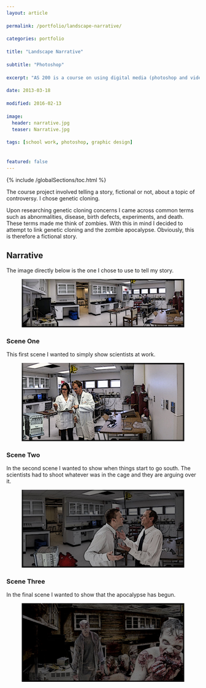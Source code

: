 ```yaml
---
layout: article

permalink: /portfolio/landscape-narrative/

categories: portfolio

title: "Landscape Narrative"

subtitle: "Photoshop"

excerpt: "AS 200 is a course on using digital media (photoshop and video). This post is one of my projects."

date: 2013-03-18

modified: 2016-02-13

image: 
  header: narrative.jpg
  teaser: Narrative.jpg
  
tags: [school work, photoshop, graphic design]


featured: false
---
```


{% include /globalSections/toc.html %}

The course project involved telling a story, fictional or not, about a topic of controversy. I chose genetic cloning.

Upon researching genetic cloning concerns I came across common terms such as abnormalities, disease, birth defects, experiments, and death. These terms made me think of zombies. With this in mind I decided to attempt to link genetic cloning and the zombie apocalypse. Obviously, this is therefore a fictional story.

## Narrative
The image directly below is the one I chose to use to tell my story.

<figure class="full">
	<a href="/images/post-landscape-narrative/Narrative Image One.jpg" title="Narrative Image One"><img src="/images/post-landscape-narrative/Narrative Image One.jpg" alt="Narrative Image One" /></a>
</figure>

### Scene One
This first scene I wanted to simply show scientists at work. 

<figure class="full">
	<a href="/images/post-landscape-narrative/Narrative Image Two.jpg" title="Narrative Image Two"><img src="/images/post-landscape-narrative/Narrative Image Two.jpg" alt="Narrative Image Two" /></a>
</figure>

### Scene Two
In the second scene I wanted to show when things start to go south. The scientists had to shoot whatever was in the cage and they are arguing over it.

<figure class="full">
	<a href="/images/post-landscape-narrative/Narrative Image Three.jpg" title="Narrative Image Three"><img src="/images/post-landscape-narrative/Narrative Image Three.jpg" alt="Narrative Image Three" /></a>
</figure>

### Scene Three
In the final scene I wanted to show that the apocalypse has begun.

<figure class="full">
	<a href="/images/post-landscape-narrative/Narrative Image Four.jpg" title="Narrative Image Four"><img src="/images/post-landscape-narrative/Narrative Image Four.jpg" alt="Narrative Image Four" /></a>
</figure>